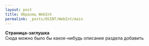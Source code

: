 ```yaml
---
layout: post
title: Образец WebInt
permalink: _posts/OSINT/WebInt/main
---
```

**Страница-заглушка**<br>
Сюда можно было бы какое-нибудь описание раздела добавить